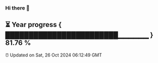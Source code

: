 ### Hi there 👋
⏳ Year progress { ████████████████████████▁▁▁▁▁▁ } 81.76 %
---
⏰ Updated on Sat, 26 Oct 2024 06:12:49 GMT

